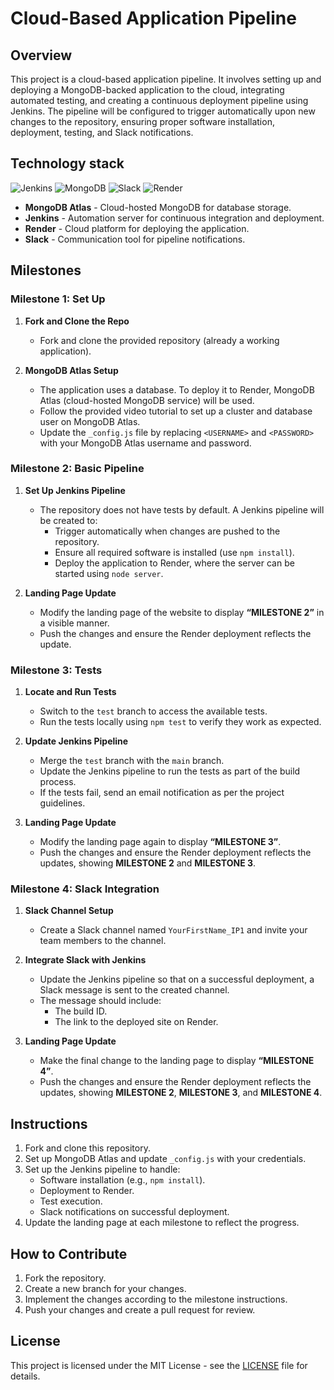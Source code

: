 # Cloud-Based Application Pipeline

## Overview
This project is a cloud-based application pipeline. It involves setting up and deploying a MongoDB-backed application to the cloud, integrating automated testing, and creating a continuous deployment pipeline using Jenkins. The pipeline will be configured to trigger automatically upon new changes to the repository, ensuring proper software installation, deployment, testing, and Slack notifications.

## Technology stack
![Jenkins](https://img.shields.io/badge/jenkins-%232C5263.svg?style=for-the-badge&logo=jenkins&logoColor=white)
![MongoDB](https://img.shields.io/badge/MongoDB-%234ea94b.svg?style=for-the-badge&logo=mongodb&logoColor=white)
![Slack](https://img.shields.io/badge/Slack-4A154B?style=for-the-badge&logo=slack&logoColor=white)
![Render](https://img.shields.io/badge/Render-%46E3B7.svg?style=for-the-badge&logo=render&logoColor=white)

- **MongoDB Atlas** - Cloud-hosted MongoDB for database storage.
- **Jenkins** - Automation server for continuous integration and deployment.
- **Render** - Cloud platform for deploying the application.
- **Slack** - Communication tool for pipeline notifications.


## Milestones

### Milestone 1: Set Up
1. **Fork and Clone the Repo**
   - Fork and clone the provided repository (already a working application).
   
2. **MongoDB Atlas Setup**
   - The application uses a database. To deploy it to Render, MongoDB Atlas (cloud-hosted MongoDB service) will be used.
   - Follow the provided video tutorial to set up a cluster and database user on MongoDB Atlas.
   - Update the `_config.js` file by replacing `<USERNAME>` and `<PASSWORD>` with your MongoDB Atlas username and password.

### Milestone 2: Basic Pipeline
1. **Set Up Jenkins Pipeline**
   - The repository does not have tests by default. A Jenkins pipeline will be created to:
     - Trigger automatically when changes are pushed to the repository.
     - Ensure all required software is installed (use `npm install`).
     - Deploy the application to Render, where the server can be started using `node server`.

2. **Landing Page Update**
   - Modify the landing page of the website to display **“MILESTONE 2”** in a visible manner.
   - Push the changes and ensure the Render deployment reflects the update.

### Milestone 3: Tests
1. **Locate and Run Tests**
   - Switch to the `test` branch to access the available tests.
   - Run the tests locally using `npm test` to verify they work as expected.

2. **Update Jenkins Pipeline**
   - Merge the `test` branch with the `main` branch.
   - Update the Jenkins pipeline to run the tests as part of the build process.
   - If the tests fail, send an email notification as per the project guidelines.

3. **Landing Page Update**
   - Modify the landing page again to display **“MILESTONE 3”**.
   - Push the changes and ensure the Render deployment reflects the updates, showing **MILESTONE 2** and **MILESTONE 3**.

### Milestone 4: Slack Integration
1. **Slack Channel Setup**
   - Create a Slack channel named `YourFirstName_IP1` and invite your team members to the channel.

2. **Integrate Slack with Jenkins**
   - Update the Jenkins pipeline so that on a successful deployment, a Slack message is sent to the created channel.
   - The message should include:
     - The build ID.
     - The link to the deployed site on Render.

3. **Landing Page Update**
   - Make the final change to the landing page to display **“MILESTONE 4”**.
   - Push the changes and ensure the Render deployment reflects the updates, showing **MILESTONE 2**, **MILESTONE 3**, and **MILESTONE 4**.


## Instructions
1. Fork and clone this repository.
2. Set up MongoDB Atlas and update `_config.js` with your credentials.
3. Set up the Jenkins pipeline to handle:
   - Software installation (e.g., `npm install`).
   - Deployment to Render.
   - Test execution.
   - Slack notifications on successful deployment.
4. Update the landing page at each milestone to reflect the progress.

## How to Contribute
1. Fork the repository.
2. Create a new branch for your changes.
3. Implement the changes according to the milestone instructions.
4. Push your changes and create a pull request for review.

## License
This project is licensed under the MIT License - see the [LICENSE](LICENSE) file for details.


